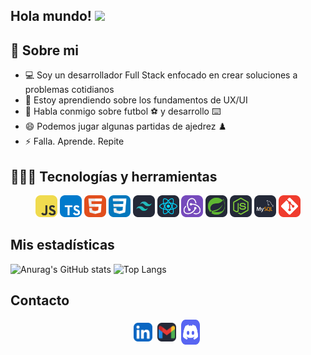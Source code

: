 ## Hola mundo! <img src="https://github.com/TheDudeThatCode/TheDudeThatCode/blob/master/Assets/Hi.gif" width=35/>

## 📖 Sobre mi

- 💻 Soy un desarrollador Full Stack enfocado en crear soluciones a problemas cotidianos
- 🌱 Estoy aprendiendo sobre los fundamentos de UX/UI
- 💬 Habla conmigo sobre futbol ⚽ y desarrollo ⌨️
- 😄 Podemos jugar algunas partidas de ajedrez ♟️
- ⚡ Falla. Aprende. Repite

## 👨🏻‍💻 Tecnologías y herramientas

<p align="center">
<img src="https://raw.githubusercontent.com/tandpfun/skill-icons/65dea6c4eaca7da319e552c09f4cf5a9a8dab2c8/icons/JavaScript.svg" width=35>
<img src="https://raw.githubusercontent.com/tandpfun/skill-icons/65dea6c4eaca7da319e552c09f4cf5a9a8dab2c8/icons/TypeScript.svg" width=35>
<img src="https://raw.githubusercontent.com/tandpfun/skill-icons/65dea6c4eaca7da319e552c09f4cf5a9a8dab2c8/icons/HTML.svg" width=35>
<img src="https://raw.githubusercontent.com/tandpfun/skill-icons/65dea6c4eaca7da319e552c09f4cf5a9a8dab2c8/icons/CSS.svg" width=35>
<img src="https://raw.githubusercontent.com/tandpfun/skill-icons/65dea6c4eaca7da319e552c09f4cf5a9a8dab2c8/icons/TailwindCSS-Dark.svg" width=35>
<img src="https://raw.githubusercontent.com/tandpfun/skill-icons/65dea6c4eaca7da319e552c09f4cf5a9a8dab2c8/icons/React-Dark.svg" width=35>
<img src="https://raw.githubusercontent.com/tandpfun/skill-icons/65dea6c4eaca7da319e552c09f4cf5a9a8dab2c8/icons/Redux.svg" width=35>
<img src="https://raw.githubusercontent.com/tandpfun/skill-icons/65dea6c4eaca7da319e552c09f4cf5a9a8dab2c8/icons/Spring-Dark.svg" width=35>
<img src="https://raw.githubusercontent.com/tandpfun/skill-icons/65dea6c4eaca7da319e552c09f4cf5a9a8dab2c8/icons/NodeJS-Dark.svg" width=35>
<img src="https://raw.githubusercontent.com/tandpfun/skill-icons/65dea6c4eaca7da319e552c09f4cf5a9a8dab2c8/icons/MySQL-Dark.svg" width=35>
<img src="https://raw.githubusercontent.com/tandpfun/skill-icons/65dea6c4eaca7da319e552c09f4cf5a9a8dab2c8/icons/Git.svg" width=35>
</p>

## Mis estadísticas

![Anurag's GitHub stats](https://github-readme-stats.vercel.app/api?username=nicolasjitorres&hide=contribs,prs&show=prs_merged&theme=dark&show_icons=true&include_all_commits=true)
![Top Langs](https://github-readme-stats.vercel.app/api/top-langs/?username=nicolasjitorres&layout=compact&theme=dark)


## Contacto

<p align="center">
<a href="https://https://www.linkedin.com/in/nicolasjitorres/" target="blank"><img align="center" src="https://raw.githubusercontent.com/tandpfun/skill-icons/65dea6c4eaca7da319e552c09f4cf5a9a8dab2c8/icons/LinkedIn.svg" alt="nicolasjitorres" height="30" width="30" /></a>&nbsp;
<a href="mailto:nicoignacio123@gmail.com" target="blank"><img align="center" src="https://raw.githubusercontent.com/tandpfun/skill-icons/65dea6c4eaca7da319e552c09f4cf5a9a8dab2c8/icons/Gmail-Dark.svg" alt="nicoignacio123" height="30" width="30" /></a>&nbsp;
<a href="http://discord.com/users/nicotorres1123" target="blank"><img align="center" src="https://raw.githubusercontent.com/tandpfun/skill-icons/65dea6c4eaca7da319e552c09f4cf5a9a8dab2c8/icons/Discord.svg" alt="apoorv#4040" height="40" width="30" /></a>&nbsp;
